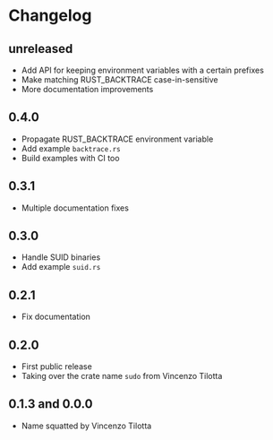# Changelog

## unreleased

* Add API for keeping environment variables with a certain prefixes
* Make matching RUST_BACKTRACE case-in-sensitive
* More documentation improvements

## 0.4.0

* Propagate RUST_BACKTRACE environment variable
* Add example `backtrace.rs`
* Build examples with CI too

## 0.3.1

* Multiple documentation fixes

## 0.3.0

* Handle SUID binaries
* Add example `suid.rs`

## 0.2.1

* Fix documentation

## 0.2.0

* First public release
* Taking over the crate name `sudo` from Vincenzo Tilotta

## 0.1.3 and 0.0.0

* Name squatted by Vincenzo Tilotta
